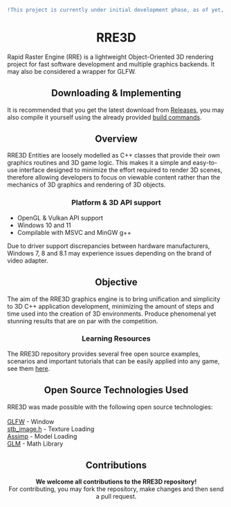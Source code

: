 ```diff
!This project is currently under initial development phase, as of yet, it's not recommended for actual use.
```
<h1 align="center"><strong>RRE3D</strong></h1>
Rapid Raster Engine (RRE) is a lightweight Object-Oriented 3D rendering project for fast software development and multiple graphics backends.
It may also be considered a wrapper for GLFW.

<h2 align="center"><strong>Downloading & Implementing</strong></h2>
It is recommended that you get the latest download from <a href="https://github.com/vortexdevsoftware/RRE3D/releases">Releases</a>, you may also compile it yourself
using the already provided <a href="BUILD.md">build commands</a>.

<h2 align="center"><strong>Overview</strong></h2>
RRE3D Entities are loosely modelled as C++ classes that provide their own graphics routines and 3D game logic. This makes it a simple and easy-to-use interface designed to minimize the effort required to render 3D scenes, therefore allowing developers to focus on viewable content rather than the mechanics of 3D graphics and rendering of 3D objects.

<h3 align="center"><strong>Platform & 3D API support</strong></h3>
<ul>
  <li>OpenGL & Vulkan API support</li>
  <li>Windows 10 and 11</li>
  <li>Compilable with MSVC and MinGW g++</li>
</ul>
Due to driver support discrepancies between hardware manufacturers, Windows 7, 8 and 8.1 may experience issues depending on the brand of video adapter.

<h2 align="center"><strong>Objective</strong></h2>
The aim of the RRE3D graphics engine is to bring unification and simplicity to 3D C++ application development, minimizing the amount of steps and time used into the creation of 3D environments. Produce phenomenal yet stunning results that are on par with the competition. <br>

<h3 align="center">Learning Resources</h3>
The RRE3D repository provides several free open source examples, scenarios and important tutorials that can be easily applied into any game, see them <a href="https://github.com/vortexdevsoftware/RRE3D/tree/main/examples">here</a>.<br>

<h2 align="center"><strong>Open Source Technologies Used</strong></h2>
RRE3D was made possible with the following open source technologies:<br><br>
<a href="https://www.glfw.org/">GLFW</a> - Window<br>
<a href="https://github.com/nothings/stb">stb_image.h</a> - Texture Loading<br>
<a href="http://assimp.org/">Assimp</a> - Model Loading<br>
<a href="https://github.com/g-truc/glm">GLM</a> - Math Library<br>

<h2 align="center"><strong>Contributions</strong></h2>

<p align="center"><strong>We welcome all contributions to the RRE3D repository!</strong><br>
For contributing, you may fork the repository, make changes and then send a pull request.</p>
